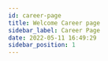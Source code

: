 ```yaml
---
id: career-page
title: Welcome Career page
sidebar_label: Career Page
date: 2022-05-11 16:49:29
sidebar_position: 1
---
```


